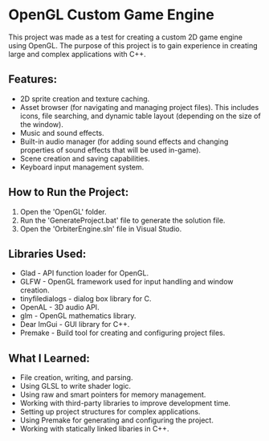 # OpenGL Custom Game Engine

This project was made as a test for creating a custom 2D game engine using OpenGL. The purpose of this project is to gain experience in creating large and complex applications with C++. 

## Features:
* 2D sprite creation and texture caching.
* Asset browser (for navigating and managing project files). This includes icons, file searching, and dynamic table layout (depending on the size of the window).
* Music and sound effects.
* Built-in audio manager (for adding sound effects and changing properties of sound effects that will be used in-game).
* Scene creation and saving capabilities.
* Keyboard input management system.

## How to Run the Project:
1. Open the 'OpenGL' folder.
2. Run the 'GenerateProject.bat' file to generate the solution file.
3. Open the 'OrbiterEngine.sln' file in Visual Studio.

## Libraries Used:
* Glad - API function loader for OpenGL.
* GLFW - OpenGL framework used for input handling and window creation.
* tinyfiledialogs - dialog box library for C.
* OpenAL - 3D audio API.
* glm - OpenGL mathematics library.
* Dear ImGui - GUI library for C++.
* Premake - Build tool for creating and configuring project files.

## What I Learned:
* File creation, writing, and parsing.
* Using GLSL to write shader logic.
* Using raw and smart pointers for memory management.
* Working with third-party libraries to improve development time.
* Setting up project structures for complex applications.
* Using Premake for generating and configuring the project.
* Working with statically linked libaries in C++.
